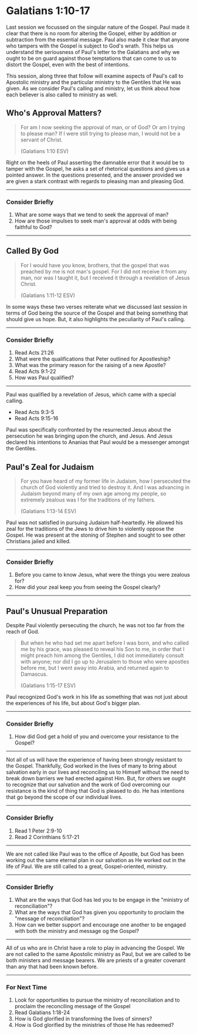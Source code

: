 # Galatians 1:10-17

Last session we focussed on the singular nature of the Gospel. Paul made it clear that there is no room for altering the Gospel, either by addition or subtraction from the essential message. Paul also made it clear that anyone who tampers with the Gospel is subject to God's wrath. This helps us understand the seriousness of Paul's letter to the Galatians and why we ought to be on guard against those temptations that can come to us to distort the Gospel, even with the best of intentions.

This session, along three that follow will examine aspects of Paul's call to Apostolic ministry and the particular ministry to the Gentiles that He was given. As we consider Paul's calling and ministry, let us think about how each believer is also called to ministry as well.

## Who's Approval Matters?

> For am I now seeking the approval of man, or of God? Or am I trying to please man? If I were still trying to please man, I would not be a servant of Christ.
> 
> (Galatians 1:10 ESV)

Right on the heels of Paul asserting the damnable error that it would be to tamper with the Gospel, he asks a set of rhetorical questions and gives us a pointed answer. In the questions presented, and the answer provided we are given a stark contrast with regards to pleasing man and pleasing God.

---

### Consider Briefly

1. What are some ways that we tend to seek the approval of man?
2. How are those impulses to seek man's approval at odds with being faithful to God?

---

## Called By God

> For I would have you know, brothers, that the gospel that was preached by me is not man's gospel. For I did not receive it from any man, nor was I taught it, but I received it through a revelation of Jesus Christ.
> 
> (Galatians 1:11-12 ESV)

In some ways these two verses reiterate what we discussed last session in terms of God being the source of the Gospel and that being something that should give us hope. But, it also highlights the peculiarity of Paul's calling.

---

### Consider Briefly

1. Read Acts 21:26
2. What were the qualifications that Peter outlined for Apostleship?
3. What was the primary reason for the raising of a new Apostle?
4. Read Acts 9:1-22
5. How was Paul qualified?

---

Paul was qualified by a revelation of Jesus, which came with a special calling.
 
* Read Acts 9:3-5
* Read Acts 9:15-16

Paul was specifically confronted by the resurrected Jesus about the persecution he was bringing upon the church, and Jesus. And Jesus declared his intentions to Ananias that Paul would be a messenger amongst the Gentiles.

## Paul's Zeal for Judaism

> For you have heard of my former life in Judaism, how I persecuted the church of God violently and tried to destroy it. And I was advancing in Judaism beyond many of my own age among my people, so extremely zealous was I for the traditions of my fathers.
>  
> (Galatians 1:13-14 ESV)

Paul was not satisfied in pursuing Judaism half-heartedly. He allowed his zeal for the traditions of the Jews to drive him to violently oppose the Gospel. He was present at the stoning of Stephen and sought to see other Christians jailed and killed. 

---

### Consider Briefly

1. Before you came to know Jesus, what were the things you were zealous for?
2. How did your zeal keep you from seeing the Gospel clearly?

---

## Paul's Unusual Preparation

Despite Paul violently persecuting the church, he was not too far from the reach of God.

> But when he who had set me apart before I was born, and who called me by his grace, was pleased to reveal his Son to me, in order that I might preach him among the Gentiles, I did not immediately consult with anyone; nor did I go up to Jerusalem to those who were apostles before me, but I went away into Arabia, and returned again to Damascus.
>
> (Galatians 1:15-17 ESV)

Paul recognized God's work in his life as something that was not just about the experiences of his life, but about God's bigger plan.

---

### Consider Briefly

1. How did God get a hold of you and overcome your resistance to the Gospel?

---

Not all of us will have the experience of having been strongly resistant to the Gospel. Thankfully, God worked in the lives of many to bring about salvation early in our lives and reconciling us to Himself without the need to break down barriers we had erected against Him. But, for others we ought to recognize that our salvation and the work of God overcoming our resistance is the kind of thing that God is pleased to do. He has intentions that go beyond the scope of our individual lives.

---

### Consider Briefly

1. Read 1 Peter 2:9-10
2. Read 2 Corinthians 5:17-21

---

We are not called like Paul was to the office of Apostle, but God has been working out the same eternal plan in our salvation as He worked out in the life of Paul. We are still called to a great, Gospel-oriented, ministry.

---

### Consider Briefly

1. What are the ways that God has led you to be engage in the "ministry of reconciliation"?
2. What are the ways that God has given you opportunity to proclaim the "message of reconciliation"?
3. How can we better support and encourage one another to be engaged with both the ministry and message og the Gospel?

---

All of us who are in Christ have a role to play in advancing the Gospel. We are not called to the same Apostolic ministry as Paul, but we are called to be both ministers and message bearers. We are priests of a greater covenant than any that had been known before.

---

### For Next Time

1. Look for opportunities to pursue the ministry of reconciliation and to proclaim the reconciling message of the Gospel
2. Read Galatians 1:18-24
3. How is God glorified in transforming the lives of sinners?
4. How is God glorified by the ministries of those He has redeemed?
